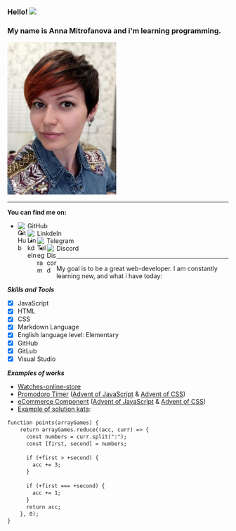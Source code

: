 ### **Hello!** <img src="https://media.giphy.com/media/hvRJCLFzcasrR4ia7z/giphy.gif" width="25px">
### **My name is Anna Mitrofanova and i'm learning programming.**
![My photo](./photo%20profile.jpg)


----
**You can find me on:**

 - GitHub <a href="https://github.com/Chibik1307">  <img align="left"
   alt="GitHub" width="22px"
   src="https://cdn.jsdelivr.net/npm/simple-icons@v3/icons/github.svg"
   /> </a>
 - LinkdeIn </a> <a href="https://www.linkedin.com/in/anna-m-b19584227/">  <img
   align="left" alt="LinkdeIn" width="22px"
   src="https://cdn.jsdelivr.net/npm/simple-icons@v3/icons/linkedin.svg"
   /> </a>
 - Telegram <a href="https://t.me/Anich1307">  <img align="left"
   alt="Telegram" width="22px"
   src="https://cdn.jsdelivr.net/npm/simple-icons@v3/icons/telegram.svg"
   /> </a>
 - Discord <a href="https://discordapp.com/users/409028107039801354/">  <img align="left"
   alt="Discord" width="22px"
   src="https://cdn.jsdelivr.net/npm/simple-icons@v3/icons/discord.svg" /> </a>

***

My goal is to be a great web-developer. I am constantly learning new, and what i have today:

***Skills and Tools***
 - [X] JavaScript
 - [X] HTML
 - [X] CSS
 - [X] Markdown Language
 - [X] English language level: Elementary
 - [X] GitHub
 - [X] GitLub
 - [X] Visual Studio

***Examples of works***
 - [Watches-online-store](https://github.com/Chibik1307/Watches-online-store.git)
 - [Promodoro Timer](https://github.com/Chibik1307/promodoro-timer.git) ([Advent of JavaScript](https://www.adventofjs.com/?ck_subscriber_id=1525404031) & [Advent of CSS](https://www.adventofcss.com/?ck_subscriber_id=1525404031))
 - [eCommerce Component](https://github.com/Chibik1307/ecommerce-component.git) ([Advent of JavaScript](https://www.adventofjs.com/?ck_subscriber_id=1525404031) & [Advent of CSS](https://www.adventofcss.com/?ck_subscriber_id=1525404031))
 - [Example of solution kata](https://www.codewars.com/kata/5bb904724c47249b10000131):
```
function points(arrayGames) {
	return arrayGames.reduce((acc, curr) => { 
	  const numbers = curr.split(":");
	  const [first, second] = numbers;

	  if (+first > +second) {
	    acc += 3;
	  }

	  if (+first === +second) {
	    acc += 1;
	  }
	  return acc;
	}, 0);
}
```
